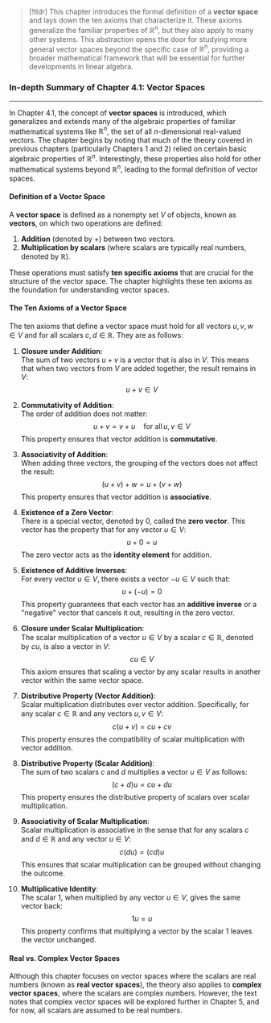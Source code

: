 > [!tldr] 
> This chapter introduces the formal definition of a **vector space** and lays down the ten axioms that characterize it. These axioms generalize the familiar properties of $\mathbb{R}^n$, but they also apply to many other systems. This abstraction opens the door for studying more general vector spaces beyond the specific case of $\mathbb{R}^n$, providing a broader mathematical framework that will be essential for further developments in linear algebra. 

### In-depth Summary of Chapter 4.1: Vector Spaces
___
In Chapter 4.1, the concept of **vector spaces** is introduced, which generalizes and extends many of the algebraic properties of familiar mathematical systems like $\mathbb{R}^n$, the set of all $n$-dimensional real-valued vectors. The chapter begins by noting that much of the theory covered in previous chapters (particularly Chapters 1 and 2) relied on certain basic algebraic properties of $\mathbb{R}^n$. Interestingly, these properties also hold for other mathematical systems beyond $\mathbb{R}^n$, leading to the formal definition of vector spaces.

#### Definition of a Vector Space

A **vector space** is defined as a nonempty set $V$ of objects, known as **vectors**, on which two operations are defined:
1. **Addition** (denoted by $+$) between two vectors.
2. **Multiplication by scalars** (where scalars are typically real numbers, denoted by $\mathbb{R}$).

These operations must satisfy **ten specific axioms** that are crucial for the structure of the vector space. The chapter highlights these ten axioms as the foundation for understanding vector spaces.

#### The Ten Axioms of a Vector Space

The ten axioms that define a vector space must hold for all vectors $u, v, w \in V$ and for all scalars $c, d \in \mathbb{R}$. They are as follows:

1. **Closure under Addition**:  
   The sum of two vectors $u + v$ is a vector that is also in $V$. This means that when two vectors from $V$ are added together, the result remains in $V$:
   $$
   u + v \in V
   $$

2. **Commutativity of Addition**:  
   The order of addition does not matter:
   $$
   u + v = v + u \quad \text{for all} \, u, v \in V
   $$
   This property ensures that vector addition is **commutative**.

3. **Associativity of Addition**:  
   When adding three vectors, the grouping of the vectors does not affect the result:
   $$
   (u + v) + w = u + (v + w)
   $$
   This property ensures that vector addition is **associative**.

4. **Existence of a Zero Vector**:  
   There is a special vector, denoted by $0$, called the **zero vector**. This vector has the property that for any vector $u \in V$:
   $$
   u + 0 = u
   $$
   The zero vector acts as the **identity element** for addition.

5. **Existence of Additive Inverses**:  
   For every vector $u \in V$, there exists a vector $-u \in V$ such that:
   $$
   u + (-u) = 0
   $$
   This property guarantees that each vector has an **additive inverse** or a "negative" vector that cancels it out, resulting in the zero vector.

6. **Closure under Scalar Multiplication**:  
   The scalar multiplication of a vector $u \in V$ by a scalar $c \in \mathbb{R}$, denoted by $cu$, is also a vector in $V$:
   $$
   cu \in V
   $$
   This axiom ensures that scaling a vector by any scalar results in another vector within the same vector space.

7. **Distributive Property (Vector Addition)**:  
   Scalar multiplication distributes over vector addition. Specifically, for any scalar $c \in \mathbb{R}$ and any vectors $u, v \in V$:
   $$
   c(u + v) = cu + cv
   $$
   This property ensures the compatibility of scalar multiplication with vector addition.

8. **Distributive Property (Scalar Addition)**:  
   The sum of two scalars $c$ and $d$ multiplies a vector $u \in V$ as follows:
   $$
   (c + d)u = cu + du
   $$
   This property ensures the distributive property of scalars over scalar multiplication.

9. **Associativity of Scalar Multiplication**:  
   Scalar multiplication is associative in the sense that for any scalars $c$ and $d \in \mathbb{R}$ and any vector $u \in V$:
   $$
   c(du) = (cd)u
   $$
   This ensures that scalar multiplication can be grouped without changing the outcome.

10. **Multiplicative Identity**:  
   The scalar $1$, when multiplied by any vector $u \in V$, gives the same vector back:
   $$
   1u = u
   $$
   This property confirms that multiplying a vector by the scalar $1$ leaves the vector unchanged.

#### Real vs. Complex Vector Spaces

Although this chapter focuses on vector spaces where the scalars are real numbers (known as **real vector spaces**), the theory also applies to **complex vector spaces**, where the scalars are complex numbers. However, the text notes that complex vector spaces will be explored further in Chapter 5, and for now, all scalars are assumed to be real numbers.

